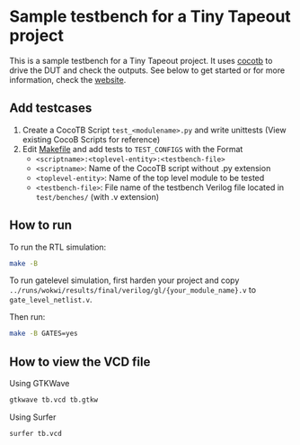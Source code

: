 # Sample testbench for a Tiny Tapeout project

This is a sample testbench for a Tiny Tapeout project. It uses [cocotb](https://docs.cocotb.org/en/stable/) to drive the DUT and check the outputs.
See below to get started or for more information, check the [website](https://tinytapeout.com/hdl/testing/).

## Add testcases

1. Create a CocoTB Script `test_<modulename>.py` and write unittests (View existing CocoB Scripts for reference)
2. Edit [Makefile](Makefile) and add tests to `TEST_CONFIGS` with the Format
   - `<scriptname>:<toplevel-entity>:<testbench-file>`
   - `<scriptname>`: Name of the CocoTB script without .py extension
   - `<toplevel-entity>`: Name of the top level module to be tested
   - `<testbench-file>`: File name of the testbench Verilog file located in `test/benches/` (with .v extension)

## How to run

To run the RTL simulation:

```sh
make -B
```

To run gatelevel simulation, first harden your project and copy `../runs/wokwi/results/final/verilog/gl/{your_module_name}.v` to `gate_level_netlist.v`.

Then run:

```sh
make -B GATES=yes
```

## How to view the VCD file

Using GTKWave
```sh
gtkwave tb.vcd tb.gtkw
```

Using Surfer
```sh
surfer tb.vcd
```
